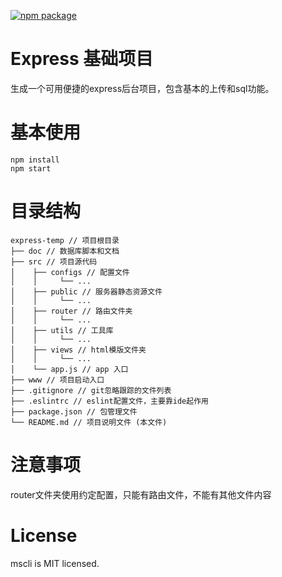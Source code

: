 [![npm package](https://img.shields.io/npm/v/mscli-express-temp.svg)](https://www.npmjs.com/package/mscli-express-temp)

# Express 基础项目
生成一个可用便捷的express后台项目，包含基本的上传和sql功能。

# 基本使用

```shell
npm install
npm start
```

# 目录结构

    express-temp // 项目根目录
    ├── doc // 数据库脚本和文档
    ├── src // 项目源代码
    │    ├── configs // 配置文件
    │    │     └── ...
    │    ├── public // 服务器静态资源文件
    │    │     └── ...
    │    ├── router // 路由文件夹
    │    │     └── ...
    │    ├── utils // 工具库
    │    │     └── ...
    │    ├── views // html模版文件夹
    │    │     └── ...
    │    └── app.js // app 入口
    ├── www // 项目启动入口
    ├── .gitignore // git忽略跟踪的文件列表
    ├── .eslintrc // eslint配置文件，主要靠ide起作用
    ├── package.json // 包管理文件
    └── README.md // 项目说明文件 (本文件)

# 注意事项

router文件夹使用约定配置，只能有路由文件，不能有其他文件内容

# License
mscli is MIT licensed.
